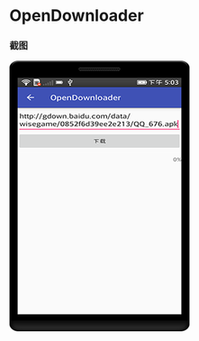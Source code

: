 # OpenDownloader

### 截图
![截图](https://github.com/BruceAnda/HMAndroid/blob/master/screenshot/day05/pic/pic8.png)